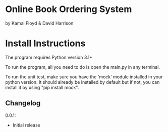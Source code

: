 # Online Book Ordering System
by Kamal Floyd & David Harrison

# Install Instructions
The program requires Python version 3.1*

To run the program, all you need to do is open the main.py in any terminal.

To run the unit test, make sure you have the 'mock' module installed in your python version. It should already be installed by default but if not, you can install it by using "pip install mock".

## Changelog
0.0.1:
- Initial release
